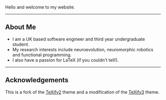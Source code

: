 Hello and welcome to my website.


---

## About Me

- I am a UK based software engineer and third year undergraduate student.
- My research interests include neuroevolution, neuromorphic robotics and functional programming.
- I also have a passion for LaTeX (if you couldn't tell!).


---

## Acknowledgements

This is a fork of the [TeXify2](https://github.com/weastur/hugo-texify2) theme and a modification of the [TeXify3](https://github.com/michaelneuper/hugo-texify3) theme.
